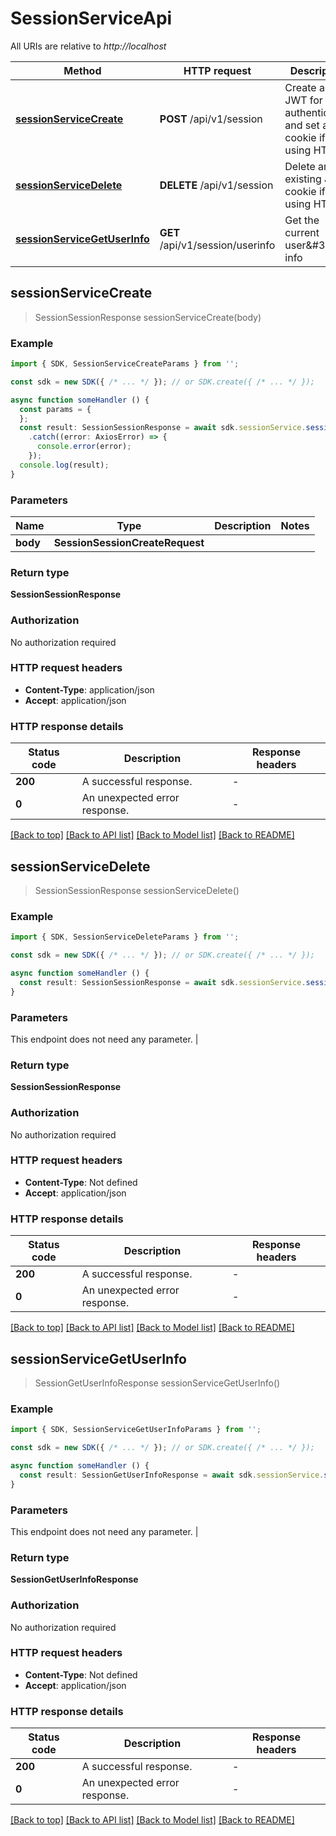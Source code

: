 # SessionServiceApi

All URIs are relative to *http://localhost*

| Method                                               | HTTP request                                         | Description                                          |
| ---------------------------------------------------- | ---------------------------------------------------- | ---------------------------------------------------- |
| [**sessionServiceCreate**](SessionServiceApi.md#sessionservicecreate) | **POST** /api/v1/session | Create a new JWT for authentication and set a cookie if using HTTP |
| [**sessionServiceDelete**](SessionServiceApi.md#sessionservicedelete) | **DELETE** /api/v1/session | Delete an existing JWT cookie if using HTTP |
| [**sessionServiceGetUserInfo**](SessionServiceApi.md#sessionservicegetuserinfo) | **GET** /api/v1/session/userinfo | Get the current user\&#39;s info |


## **sessionServiceCreate**
> SessionSessionResponse sessionServiceCreate(body)


### Example

```typescript
import { SDK, SessionServiceCreateParams } from '';

const sdk = new SDK({ /* ... */ }); // or SDK.create({ /* ... */ });

async function someHandler () {
  const params = {
  };
  const result: SessionSessionResponse = await sdk.sessionService.sessionServiceCreate(params)
    .catch((error: AxiosError) => {
      console.error(error);
    });
  console.log(result);
}
```

### Parameters

| Name          | Type          | Description   | Notes                                 |
| ------------- | ------------- | ------------- | ------------- |
| **body** | **SessionSessionCreateRequest**|  |


### Return type

**SessionSessionResponse**

### Authorization

No authorization required

### HTTP request headers

 - **Content-Type**: application/json
 - **Accept**: application/json


### HTTP response details
| Status code | Description | Response headers |
|-------------|-------------|------------------|
| **200** | A successful response. |  -  |
| **0** | An unexpected error response. |  -  |

[[Back to top]](SessionServiceApi.md#sessionserviceapi) [[Back to API list]](../apis.md#documentation) [[Back to Model list]](../models.md#documentation) [[Back to README]](../../readme.md)


## **sessionServiceDelete**
> SessionSessionResponse sessionServiceDelete()


### Example

```typescript
import { SDK, SessionServiceDeleteParams } from '';

const sdk = new SDK({ /* ... */ }); // or SDK.create({ /* ... */ });

async function someHandler () {
  const result: SessionSessionResponse = await sdk.sessionService.sessionServiceDelete()
}
```

### Parameters
This endpoint does not need any parameter. |


### Return type

**SessionSessionResponse**

### Authorization

No authorization required

### HTTP request headers

 - **Content-Type**: Not defined
 - **Accept**: application/json


### HTTP response details
| Status code | Description | Response headers |
|-------------|-------------|------------------|
| **200** | A successful response. |  -  |
| **0** | An unexpected error response. |  -  |

[[Back to top]](SessionServiceApi.md#sessionserviceapi) [[Back to API list]](../apis.md#documentation) [[Back to Model list]](../models.md#documentation) [[Back to README]](../../readme.md)


## **sessionServiceGetUserInfo**
> SessionGetUserInfoResponse sessionServiceGetUserInfo()


### Example

```typescript
import { SDK, SessionServiceGetUserInfoParams } from '';

const sdk = new SDK({ /* ... */ }); // or SDK.create({ /* ... */ });

async function someHandler () {
  const result: SessionGetUserInfoResponse = await sdk.sessionService.sessionServiceGetUserInfo()
}
```

### Parameters
This endpoint does not need any parameter. |


### Return type

**SessionGetUserInfoResponse**

### Authorization

No authorization required

### HTTP request headers

 - **Content-Type**: Not defined
 - **Accept**: application/json


### HTTP response details
| Status code | Description | Response headers |
|-------------|-------------|------------------|
| **200** | A successful response. |  -  |
| **0** | An unexpected error response. |  -  |

[[Back to top]](SessionServiceApi.md#sessionserviceapi) [[Back to API list]](../apis.md#documentation) [[Back to Model list]](../models.md#documentation) [[Back to README]](../../readme.md)


